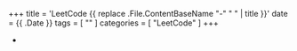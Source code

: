+++
title = 'LeetCode {{ replace .File.ContentBaseName "-" " " | title }}'
date = {{ .Date }}
tags = [ "" ]
categories = [ "LeetCode" ]
+++

- []()



```cpp

```